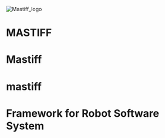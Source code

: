 ![Mastiff_logo](https://github.com/gaolihu/mastiff/assets/15341193/61c3ade2-2cd5-4a98-bfa8-c19cec58edd5)
# MASTIFF
# Mastiff
# mastiff

# Framework for Robot Software System

